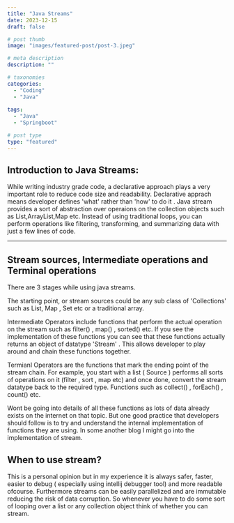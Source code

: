 ```yaml
---
title: "Java Streams"
date: 2023-12-15
draft: false

# post thumb
image: "images/featured-post/post-3.jpeg"

# meta description
description: ""

# taxonomies
categories:
  - "Coding"
  - "Java"
 
tags:
  - "Java"
  - "Springboot"

# post type
type: "featured"
---
```


## Introduction to Java Streams:

While writing industry grade code, a declarative approach plays a very important role to reduce code size and readability. Declarative apprach means developer defines 'what' rather than 'how' to do it . Java stream provides a sort of abstraction over operaions on the collection objects such as List,ArrayList,Map etc. Instead of using traditional loops, you can perform operations like filtering, transforming, and summarizing data with just a few lines of code. 


<hr>

## Stream sources, Intermediate operations and Terminal operations

There are 3 stages while using java streams. 

The starting point, or stream sources could be any sub class of 'Collections' such as List, Map , Set etc or a traditional array.

Intermediate Operators include functions that perform the actual operation on the stream such as filter() , map() , sorted() etc. If you see the implementation of these functions you can see that these functions actually returns an object of datatype 'Stream' . This allows developer to play around and chain these functions together. 

Termianl Operators are the functions that mark the ending point of the stream chain. For example, you start with a list ( Source ) performs all sorts of operations on it (filter , sort , map etc) and once done, convert the stream datatype back to the required type. Functions such as collect() , forEach() , count() etc.

Wont be going into details of all these functions as lots of data already exists on the internet on that topic. But one good practice that developers should follow is to try and understand the internal implementation of functions they are using. In some another blog I might go into the implementation of stream.

## When to use stream?

This is a personal opinion but in my experience it is always safer, faster, easier to debug ( especially using intellij debugger tool) and more readable ofcourse. Furthermore streams can be easily parallelized and are immutable reducing the risk of data corruption. So whenever you have to do some sort of looping over a list or any collection object think of whether you can stream.
